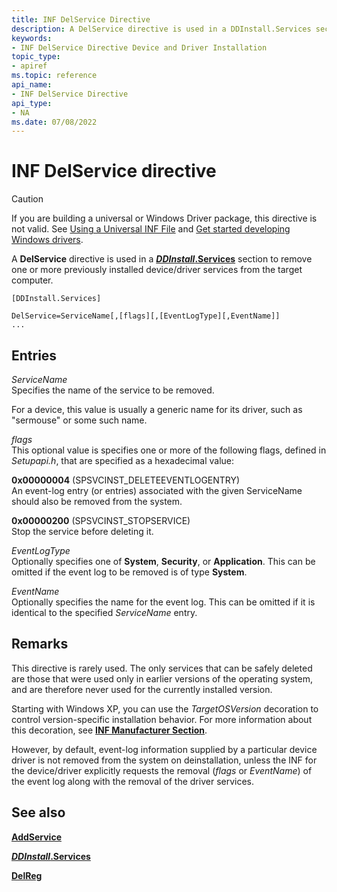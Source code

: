 ```yaml
---
title: INF DelService Directive
description: A DelService directive is used in a DDInstall.Services section to remove one or more previously installed device/driver services from the target computer.
keywords:
- INF DelService Directive Device and Driver Installation
topic_type:
- apiref
ms.topic: reference
api_name:
- INF DelService Directive
api_type:
- NA
ms.date: 07/08/2022
---
```


# INF DelService directive

> [!CAUTION]
> If you are building a universal or Windows Driver package, this directive is not valid. See [Using a Universal INF File](using-a-universal-inf-file.md) and [Get started developing Windows drivers](../develop/get-started-developing-windows-drivers.md).

A **DelService** directive is used in a [***DDInstall*.Services**](inf-ddinstall-services-section.md) section to remove one or more previously installed device/driver services from the target computer.

```inf
[DDInstall.Services] 
 
DelService=ServiceName[,[flags][,[EventLogType][,EventName]]
...
```

## Entries

*ServiceName*  
Specifies the name of the service to be removed.

For a device, this value is usually a generic name for its driver, such as "sermouse" or some such name.

*flags*  
This optional value is specifies one or more of the following flags, defined in *Setupapi.h*, that are specified as a hexadecimal value:

**0x00000004** (SPSVCINST_DELETEEVENTLOGENTRY)  
An event-log entry (or entries) associated with the given ServiceName should also be removed from the system.

**0x00000200** (SPSVCINST_STOPSERVICE)  
Stop the service before deleting it.

*EventLogType*  
Optionally specifies one of **System**, **Security**, or **Application**. This can be omitted if the event log to be removed is of type **System**.

*EventName*  
Optionally specifies the name for the event log. This can be omitted if it is identical to the specified *ServiceName* entry.

## Remarks

This directive is rarely used. The only services that can be safely deleted are those that were used only in earlier versions of the operating system, and are therefore never used for the currently installed version.

Starting with Windows XP, you can use the *TargetOSVersion* decoration to control version-specific installation behavior. For more information about this decoration, see [**INF Manufacturer Section**](inf-manufacturer-section.md).

However, by default, event-log information supplied by a particular device driver is not removed from the system on deinstallation, unless the INF for the device/driver explicitly requests the removal (*flags* or *EventName*) of the event log along with the removal of the driver services.

## See also

[**AddService**](inf-addservice-directive.md)

[***DDInstall*.Services**](inf-ddinstall-services-section.md)

[**DelReg**](inf-delreg-directive.md)
